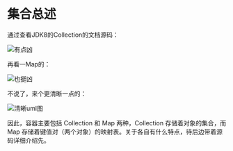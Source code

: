 # 集合总述
通过查看JDK8的Collection的文档源码：

![有点凶](https://imgkr.cn-bj.ufileos.com/98753cd6-dba3-4291-83c3-7964b39c5da3.png)

再看一Map的：


![也挺凶](https://imgkr.cn-bj.ufileos.com/0af46521-0eb6-4666-898e-3536cc3b7c4e.png)

不说了，来个更清晰一点的：

![清晰uml图](https://www.pdai.tech/_images/java_collections_overview.png)

因此，容器主要包括 Collection 和 Map 两种，Collection 存储着对象的集合，而 Map 存储着键值对（两个对象）的映射表。关于各自有什么特点，待后边带着源码详细介绍先。